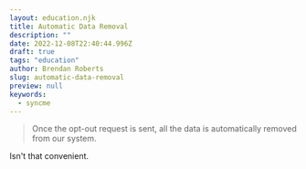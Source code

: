 ```yaml
---
layout: education.njk
title: Automatic Data Removal
description: ""
date: 2022-12-08T22:40:44.996Z
draft: true
tags: "education"
author: Brendan Roberts
slug: automatic-data-removal
preview: null
keywords:
  - syncme
---
```




> Once the opt-out request is sent, all the data is automatically removed from our system.

Isn't that convenient.